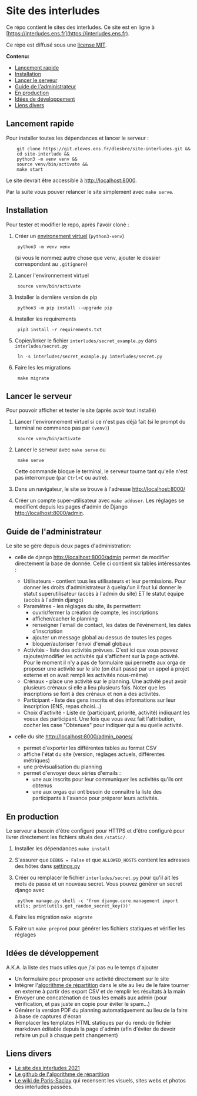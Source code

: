 # Site des interludes

Ce répo contient le sites des interludes. Ce site est en ligne à [https://interludes.ens.fr](https://interludes.ens.fr).

Ce répo est diffusé sous une [license MIT](https://choosealicense.com/licenses/mit/).

**Contenu:**
- [Lancement rapide](#lancement-rapide)
- [Installation](#installation)
- [Lancer le serveur](#lancer-le-serveur)
- [Guide de l'administrateur](#guide-de-ladministrateur)
- [En production](#en-production)
- [Idées de développement](#idées-de-développement)
- [Liens divers](#liens-divers)

## Lancement rapide

Pour installer toutes les dépendances et lancer le serveur :

		git clone https://git.eleves.ens.fr/dlesbre/site-interludes.git &&
		cd site-interlude &&
		python3 -m venv venv &&
		source venv/bin/activate &&
		make start

Le site devrait être accessible à [http://localhost:8000](http://localhost:8000).

Par la suite vous pouver relancer le site simplement avec `make serve`.

## Installation

Pour tester et modifier le repo, après l'avoir cloné :

1. Créer un [environement
   virtuel](https://docs.python.org/3/tutorial/venv.html) (`python3-venv`)

		python3 -m venv venv

	(si vous le nommez autre chose que venv, ajouter le dossier correspondant
    au `.gitignore`)

2. Lancer l'environnement virtuel

		source venv/bin/activate

3. Installer la dernière version de pip

		python3 -m pip install --upgrade pip

4. Installer les requirements

		pip3 install -r requirements.txt

5. Copier/linker le fichier `interludes/secret_example.py` dans `interludes/secret.py`

		ln -s interludes/secret_example.py interludes/secret.py

6. Faire les les migrations

		make migrate

## Lancer le serveur

Pour pouvoir afficher et tester le site (après avoir tout installé)

1. Lancer l'environnement virtuel si ce n'est pas déjà fait (si le prompt du
   terminal ne commence pas par `(venv)`)

		source venv/bin/activate

2. Lancer le serveur avec `make serve` ou

		make serve

	Cette commande bloque le terminal, le serveur tourne tant qu'elle n'est pas
	interrompue (par `Ctrl+C` ou autre).

3. Dans un navigateur, le site se trouve à l'adresse
   [http://localhost:8000/](http://localhost:8000/)

4. Créer un compte super-utilisateur avec `make adduser`. Les réglages se modifient depuis les pages d'admin de Django [http://localhost:8000/admin](http://localhost:8000/admin).

## Guide de l'administrateur

Le site se gère depuis deux pages d'administration:

- celle de django [http://localhost:8000/admin](http://localhost:8000/admin) permet de modifier directement la base de donnée. Celle ci contient six tables intéressantes :
	- Utilisateurs - contient tous les utilisateurs et leur permissions. Pour donner les droits d'administrateur à quelqu'un il faut lui donner le statut superutilisateur (accès à l'admin du site) ET le statut équipe (accès à l'admin django)
	- Paramêtres - les réglages du site, ils permettent:
		- ouvrir/fermer la création de compte, les inscriptions
		- afficher/cacher le planning
		- renseigner l'email de contact, les dates de l'événement, les dates d'inscription
		- ajouter un message global au dessus de toutes les pages
		- bloquer/autoriser l'envoi d'email globaux
	- Activités - liste des activités prévues. C'est ici que vous pouvez rajouter/modifier les activités qui s'affichent sur la page activité.
		Pour le moment il n'y a pas de formulaire qui permette aux orga de proposer une activité sur le site (on était passé par un appel à projet externe et on avait rempli les activités nous-même)
	- Crénaux - place une activité sur le planning. Une activité peut avoir plusieurs crénaux si elle a lieu plusieurs fois. Noter que les inscriptions se font à des crénaux et non a des activités.
	- Participant - liste des gens inscrits et des informations sur leur inscription (ENS, repas choisi...)
	- Choix d'activité - Liste de (participant, priorité, activité) indiquant les voeux des participant. Une fois que vous avez fait l'attribution, cocher les case "Obtenues" pour indiquer qui a eu quelle activité.

- celle du site [http://localhost:8000/admin_pages/](http://localhost:8000/admin_pages/)
	- permet d'exporter les différentes tables au format CSV
	- affiche l'état du site (version, réglages actuels, différentes métriques)
	- une prévisualisation du planning
	- permet d'envoyer deux séries d'emails :
		- une aux inscrits pour leur communiquer les activités qu'ils ont obtenus
		- une aux orgas qui ont besoin de connaître la liste des participants à l'avance pour préparer leurs activités.

## En production

Le serveur a besoin d'être configuré pour HTTPS et d'être configuré pour livrer directement les fichiers situés des `/static/`.

1. Installer les dépendances `make install`

2. S'assurer que `DEBUG = False` et que `ALLOWED_HOSTS` contient les adresses des hôtes dans [settings.py](./interludes/settings.py)

3. Créer ou remplacer le fichier `interludes/secret.py` pour qu'il ait les mots de passe et un nouveau secret. Vous pouvez générer un secret django avec

		python manage.py shell -c 'from django.core.management import utils; print(utils.get_random_secret_key())'

4. Faire les migration `make migrate`

5. Faire un `make preprod` pour générer les fichiers statiques et vérifier les réglages

## Idées de développement

A.K.A. la liste des trucs utiles que j'ai pas eu le temps d'ajouter

- Un formulaire pour proposer une activité directement sur le site
- Intégrer l'[algorithme de répartition](https://github.com/Imakoala/InterludesMatchings) dans le site au lieu de le faire tourner en externe à partir des export CSV et de remplir les résultats à la main
- Envoyer une concaténation de tous les emails aux admin (pour vérification, et pas juste en copie pour éviter le spam...)
- Générer la version PDF du planning automatiquement au lieu de la faire à base de captures d'écran
- Remplacer les templates HTML statiques par du rendu de fichier markdown éditable depuis la page d'admin (afin d'éviter de devoir refaire un pull à chaque petit changement)

## Liens divers

- [Le site des interludes 2021](https://interludes.ens.fr)
- [Le github de l'algorithme de répartition](https://github.com/Imakoala/InterludesMatchings)
- [Le wiki de Paris-Saclay](https://wiki.crans.org/VieBdl/InterLudes) qui recensent les visuels, sites webs et photos des interludes passées.
